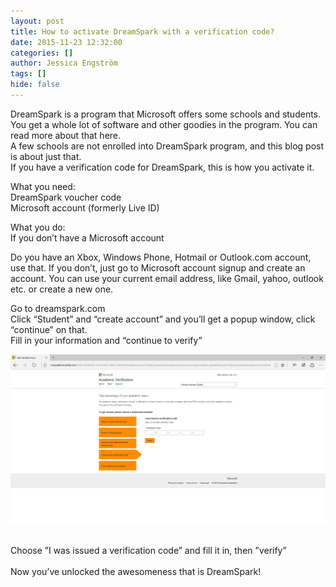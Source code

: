 ```yaml
---
layout: post
title: How to activate DreamSpark with a verification code?
date: 2015-11-23 12:32:00
categories: []
author: Jessica Engström
tags: []
hide: false
---
```

<p>DreamSpark is a program that Microsoft offers some schools and students. You get a whole lot of software and other goodies in the program. You can read more about that here.<br /> A few schools are not enrolled into DreamSpark program, and this blog post is about just that. <br /> If you have a verification code for DreamSpark, this is how you activate it.</p>
<p>What you need: <br />DreamSpark voucher code<br /> Microsoft account (formerly Live ID)</p>
<p>What you do:<br /> If you don&rsquo;t have a Microsoft account</p>
<p>Do you have an Xbox, Windows Phone, Hotmail or Outlook.com account, use that. If you don&rsquo;t, just go to Microsoft account signup and create an account. You can use your current email address, like Gmail, yahoo, outlook etc. or create a new one.</p>
<p><span>Go to dreamspark.com <br />Click &ldquo;Student&rdquo; and &ldquo;create account&rdquo; and you&rsquo;ll get a popup window, click &ldquo;continue&rdquo; on that.<br /> Fill in your information and &ldquo;continue to verify&rdquo;</span></p>
<p><img src="/PostImages/%2f2015%2f11%2f5.PNG" alt="DreamSpark" /></p>
<p><br />Choose &rdquo;I<span style="mso-bidi-font-weight: bold;"> was issued a verification code&rdquo; and fill it in, then &rdquo;verify&rdquo;<br /> <br /> Now you&rsquo;ve unlocked the awesomeness that is DreamSpark!<br /></span></p>
